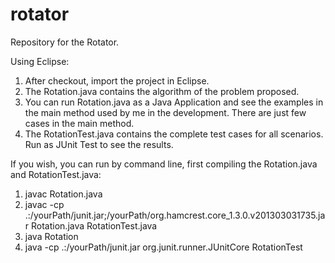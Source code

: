 rotator
=======

Repository for the Rotator.

Using Eclipse:
1) After checkout, import the project in Eclipse. 
2) The Rotation.java contains the algorithm of the problem proposed.
3) You can run Rotation.java as a Java Application and see the examples in the main method used by me in the development. There are just few cases in the main method.
4) The RotationTest.java contains the complete test cases for all scenarios. Run as JUnit Test to see the results.

If you wish, you can run by command line, first compiling the Rotation.java and RotationTest.java:
1) javac Rotation.java
2) javac -cp .:/yourPath/junit.jar;/yourPath/org.hamcrest.core_1.3.0.v201303031735.jar Rotation.java RotationTest.java
3) java Rotation
4) java -cp .:/yourPath/junit.jar org.junit.runner.JUnitCore RotationTest